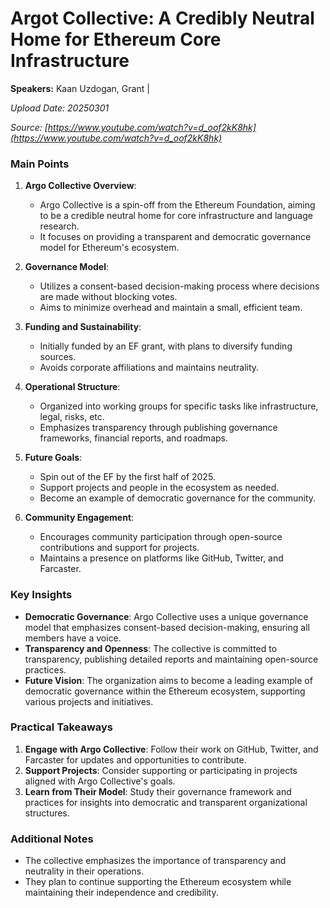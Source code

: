 # Argot Collective: A Credibly Neutral Home for Ethereum Core Infrastructure

**Speakers:** Kaan Uzdogan, Grant |


*Upload Date: 20250301*

*Source: [https://www.youtube.com/watch?v=d_oof2kK8hk](https://www.youtube.com/watch?v=d_oof2kK8hk)*

### Main Points

1. **Argo Collective Overview**:
   - Argo Collective is a spin-off from the Ethereum Foundation, aiming to be a credible neutral home for core infrastructure and language research.
   - It focuses on providing a transparent and democratic governance model for Ethereum's ecosystem.

2. **Governance Model**:
   - Utilizes a consent-based decision-making process where decisions are made without blocking votes.
   - Aims to minimize overhead and maintain a small, efficient team.

3. **Funding and Sustainability**:
   - Initially funded by an EF grant, with plans to diversify funding sources.
   - Avoids corporate affiliations and maintains neutrality.

4. **Operational Structure**:
   - Organized into working groups for specific tasks like infrastructure, legal, risks, etc.
   - Emphasizes transparency through publishing governance frameworks, financial reports, and roadmaps.

5. **Future Goals**:
   - Spin out of the EF by the first half of 2025.
   - Support projects and people in the ecosystem as needed.
   - Become an example of democratic governance for the community.

6. **Community Engagement**:
   - Encourages community participation through open-source contributions and support for projects.
   - Maintains a presence on platforms like GitHub, Twitter, and Farcaster.

### Key Insights

- **Democratic Governance**: Argo Collective uses a unique governance model that emphasizes consent-based decision-making, ensuring all members have a voice.
- **Transparency and Openness**: The collective is committed to transparency, publishing detailed reports and maintaining open-source practices.
- **Future Vision**: The organization aims to become a leading example of democratic governance within the Ethereum ecosystem, supporting various projects and initiatives.

### Practical Takeaways

1. **Engage with Argo Collective**: Follow their work on GitHub, Twitter, and Farcaster for updates and opportunities to contribute.
2. **Support Projects**: Consider supporting or participating in projects aligned with Argo Collective's goals.
3. **Learn from Their Model**: Study their governance framework and practices for insights into democratic and transparent organizational structures.

### Additional Notes

- The collective emphasizes the importance of transparency and neutrality in their operations.
- They plan to continue supporting the Ethereum ecosystem while maintaining their independence and credibility.